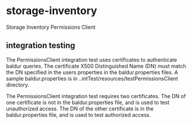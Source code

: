 # storage-inventory

Storage Inventory Permissions Client

## integration testing

The PermissionsClient integration test uses certificates to authenticate baldur queries.
The certificate X500 Distinguished Name (DN) must match the DN specified in the users properties in the
baldur.properties files.
A sample baldur.properties is in ..intTest/resources/testPermissionsClient directory.

The PermissionsClient integration test requires two certificates.
The DN of one certificate is not in the baldur.properties file, and is used to test unauthorized access.
The DN of the other certificate is in the baldur.properties file, and is used to test authorized access.
